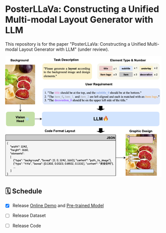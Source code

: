 # PosterLLaVa: Constructing a Unified Multi-modal Layout Generator with LLM
This repository is for the paper "PosterLLaVa: Constructing a Unified Multi-modal Layout Generator with LLM" (under review).

<img src="/framework.png" alt="framework">

## 🗓️ Schedule
- [x] Release [Online Demo](https://huggingface.co/spaces/posterllava/PosterLLaVA) and [Pre-trained Model](https://huggingface.co/posterllava/posterllava_v0)
- [ ] Release Dataset
- [ ] Release Code

